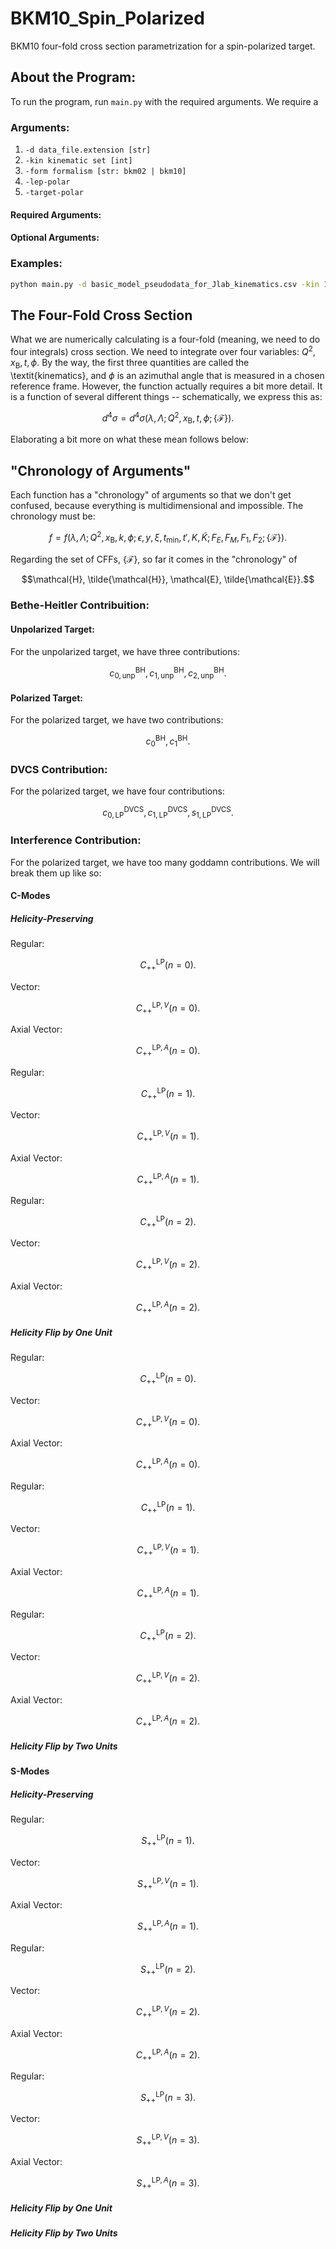 # BKM10_Spin_Polarized
BKM10 four-fold cross section parametrization for a spin-polarized target.

## About the Program:

To run the program, run `main.py` with the required arguments. We require a 

### Arguments:

1. `-d data_file.extension [str]`
2. `-kin kinematic set [int]`
3. `-form formalism [str: bkm02 | bkm10]`
4. `-lep-polar`
5. `-target-polar`


#### Required Arguments:

#### Optional Arguments:



### Examples: 


```bash
python main.py -d basic_model_pseudodata_for_Jlab_kinematics.csv -kin 1 -form 10 -lep-polar polarized -target-polar polarized
```

## The Four-Fold Cross Section

What we are numerically calculating is a four-fold (meaning, we need to do four integrals) cross section. We need to integrate over four variables: $Q^{2}, x_{\text{B}}, t, \phi$. By the way, the first three quantities are called the \textit{kinematics}, and $\phi$ is an azimuthal angle that is measured in a chosen reference frame. However, the function actually requires a bit more detail. It is a function of several different things -- schematically, we express this as:

$$d^{4}\sigma = d^{4}\sigma ( \lambda, \Lambda ; Q^{2}, x_{\text{B}}, t, \phi ; \{ \mathcal{F} \} ).$$

Elaborating a bit more on what these mean follows below:

## "Chronology of Arguments"

Each function has a "chronology" of arguments so that we don't get confused, because everything is multidimensional and impossible. The chronology must be:

$$f = f(\lambda, \Lambda; Q^{2}, x_{\text{B}}, k, \phi; \epsilon, y, \xi, t_{\text{min}}, t', K, \tilde{K}; F_{E}, F_{M}, F_{1}, F_{2}; \{ \mathcal{F} \}).$$

Regarding the set of CFFs, $\{ \mathcal{F} \}$, so far it comes in the "chronology" of

$$\mathcal{H}, \tilde{\mathcal{H}}, \mathcal{E}, \tilde{\mathcal{E}}.$$

### Bethe-Heitler Contribuition:

#### Unpolarized Target:

For the unpolarized target, we have three contributions:

$$c_{0, \text{unp}}^{\text{BH}}, c_{1, \text{unp}}^{\text{BH}}, c_{2, \text{unp}}^{\text{BH}}.$$

#### Polarized Target:

For the polarized target, we have two contributions:

$$c_{0}^{\text{BH}}, c_{1}^{\text{BH}}.$$

### DVCS Contribution:

For the polarized target, we have four contributions:

$$c_{0,\text{LP}}^{\text{DVCS}}, c_{1,\text{LP}}^{\text{DVCS}}, s_{1,\text{LP}}^{\text{DVCS}}.$$

### Interference Contribution:

For the polarized target, we have too many goddamn contributions. We will break them up like so:

#### C-Modes

##### Helicity-Preserving

Regular:

$$C_{++}^{\text{LP}}(n = 0).$$

Vector: 

$$C_{++}^{\text{LP}, V}(n = 0).$$ 

Axial Vector:

$$C_{++}^{\text{LP}, A}(n = 0).$$

Regular:

$$C_{++}^{\text{LP}}(n = 1).$$

Vector: 

$$C_{++}^{\text{LP}, V}(n = 1).$$ 

Axial Vector:

$$C_{++}^{\text{LP}, A}(n = 1).$$

Regular:

$$C_{++}^{\text{LP}}(n = 2).$$ 

Vector: 

$$C_{++}^{\text{LP}, V}(n = 2).$$ 

Axial Vector:

$$C_{++}^{\text{LP}, A}(n = 2).$$

##### Helicity Flip by One Unit

Regular:

$$C_{++}^{\text{LP}}(n = 0).$$

Vector: 

$$C_{++}^{\text{LP}, V}(n = 0).$$ 

Axial Vector:

$$C_{++}^{\text{LP}, A}(n = 0).$$

Regular:

$$C_{++}^{\text{LP}}(n = 1).$$

Vector: 

$$C_{++}^{\text{LP}, V}(n = 1).$$ 

Axial Vector:

$$C_{++}^{\text{LP}, A}(n = 1).$$

Regular:

$$C_{++}^{\text{LP}}(n = 2).$$

Vector: 

$$C_{++}^{\text{LP}, V}(n = 2).$$ 

Axial Vector:

$$C_{++}^{\text{LP}, A}(n = 2).$$

##### Helicity Flip by Two Units

#### S-Modes

##### Helicity-Preserving

Regular:

$$S_{++}^{\text{LP}}(n = 1).$$

Vector: 

$$S_{++}^{\text{LP}, V}(n = 1).$$ 

Axial Vector:

$$S_{++}^{\text{LP}, A}(n = 1).$$

Regular:

$$S_{++}^{\text{LP}}(n = 2).$$

Vector: 

$$C_{++}^{\text{LP}, V}(n = 2).$$ 

Axial Vector:

$$C_{++}^{\text{LP}, A}(n = 2).$$

Regular:

$$S_{++}^{\text{LP}}(n = 3).$$

Vector: 

$$S_{++}^{\text{LP}, V}(n = 3).$$

Axial Vector:

$$S_{++}^{\text{LP}, A}(n = 3).$$

##### Helicity Flip by One Unit

##### Helicity Flip by Two Units